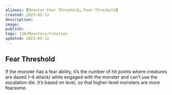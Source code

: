 ```yaml
---
aliases: [Monster Fear Threshold, Fear Threshold]
created: 2023-05-12
description: 
image: 
publish: 
tags: 13A/Monsters/Creation
updated: 2023-05-12
---
```


## Fear Threshold

If the monster has a fear ability, it’s the number of hit points where creatures are dazed (–4 attack) while engaged with the monster and can’t use the escalation die. It’s based on level, so that higher-level monsters are more fearsome.

